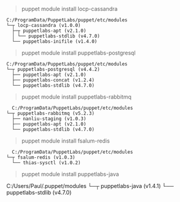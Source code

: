 > puppet module install locp-cassandra

```
C:/ProgramData/PuppetLabs/puppet/etc/modules
└─┬ locp-cassandra (v1.0.0)
  ├─┬ puppetlabs-apt (v2.1.0)
  │ └── puppetlabs-stdlib (v4.7.0)
  └── puppetlabs-inifile (v1.4.0)
```

> puppet module install puppetlabs-postgresql

```
C:/ProgramData/PuppetLabs/puppet/etc/modules
└─┬ puppetlabs-postgresql (v4.4.2)
  ├── puppetlabs-apt (v2.1.0)
  ├── puppetlabs-concat (v1.2.4)
  └── puppetlabs-stdlib (v4.7.0)
```

> puppet module install puppetlabs-rabbitmq

```
  C:/ProgramData/PuppetLabs/puppet/etc/modules
└─┬ puppetlabs-rabbitmq (v5.2.3)
  ├── nanliu-staging (v1.0.3)
  ├── puppetlabs-apt (v2.1.0)
  └── puppetlabs-stdlib (v4.7.0)
```

> puppet module install fsalum-redis

```
  C:/ProgramData/PuppetLabs/puppet/etc/modules
└─┬ fsalum-redis (v1.0.3)
  └── thias-sysctl (v1.0.2)
```

> puppet module install puppetlabs-java

C:/Users/Paul/.puppet/modules
└─┬ puppetlabs-java (v1.4.1)
  └── puppetlabs-stdlib (v4.7.0)
